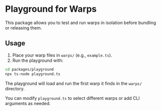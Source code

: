 # Playground for Warps

This package allows you to test and run warps in isolation before bundling or releasing them.

## Usage

1. Place your warp files in `warps/` (e.g., `example.ts`).
2. Run the playground with:

```sh
cd packages/playground
npx ts-node playground.ts
```

The playground will load and run the first warp it finds in the `warps/` directory.

You can modify `playground.ts` to select different warps or add CLI arguments as needed.
